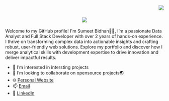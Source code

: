 <img align="right" src="https://visitor-badge.laobi.icu/badge?page_id=sumeetbidhan.sumeetbidhan" />

<h1 align="center">
    <img src="https://readme-typing-svg.herokuapp.com/?font=Righteous&size=40&center=true&vCenter=true&width=550&height=80&duration=4000&lines=Hi+There!+👋;+I'm+Sumeet+Bidhan!;" />
</h1>


Welcome to my GitHub profile! I'm Sumeet Bidhan🥷🏽, I’m a passionate Data Analyst and Full Stack Developer with over 2 years of hands-on experience. I thrive on transforming complex data into actionable insights and crafting robust, user-friendly web solutions. Explore my portfolio and discover how I merge analytical skills with development expertise to drive innovation and deliver impactful results.
* 👀 I’m interested in intersting projects
* 💞️ I’m looking to collaborate on opensource projects🌏
* 🌐 [Personal Website](https://sumeetbidhan.netlify.app/)
* 📫 [Email](sumeetbidhanwork@gmail.com)
* 📌 [LinkedIn](https://www.linkedin.com/in/sumeetbidhanwork)


    


